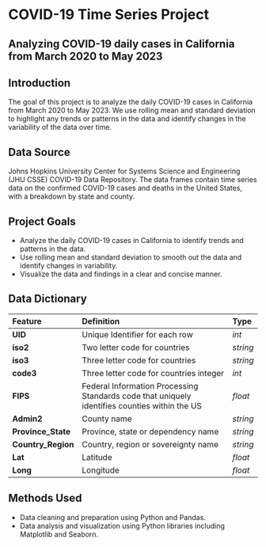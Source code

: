 # COVID-19 Time Series Project
## Analyzing COVID-19 daily cases in California from March 2020 to May 2023

## Introduction
The goal of this project is to analyze the daily COVID-19 cases in California from March 2020 to May 2023. We use rolling mean and standard deviation to highlight any trends or patterns in the data and identify changes in the variability of the data over time.

## Data Source
Johns Hopkins University Center for Systems Science and Engineering (JHU CSSE) COVID-19 Data Repository. 
The data frames contain time series data on the confirmed COVID-19 cases and deaths in the United States, with a breakdown by state and county.

## Project Goals
* Analyze the daily COVID-19 cases in California to identify trends and patterns in the data.
* Use rolling mean and standard deviation to smooth out the data and identify changes in variability.
* Visualize the data and findings in a clear and concise manner.

## Data Dictionary

| Feature | Definition | Type |
|:--------|:-----------|:-------
|**UID**| Unique Identifier for each row |*int*|
|**iso2**| Two letter code for countries |*string*|
|**iso3**| Three letter code for countries |*string*|
|**code3**| Three letter code for countries	integer |*int*|
|**FIPS**| Federal Information Processing Standards code that uniquely identifies counties within the US |*float*|
|**Admin2**| County name |*string*|
|**Province_State**| Province, state or dependency name |*string*|
|**Country_Region**| Country, region or sovereignty name |*string*|
|**Lat**| Latitude |*float*|
|**Long**| Longitude |*float*|


## Methods Used
* Data cleaning and preparation using Python and Pandas.
* Data analysis and visualization using Python libraries including Matplotlib and Seaborn.
